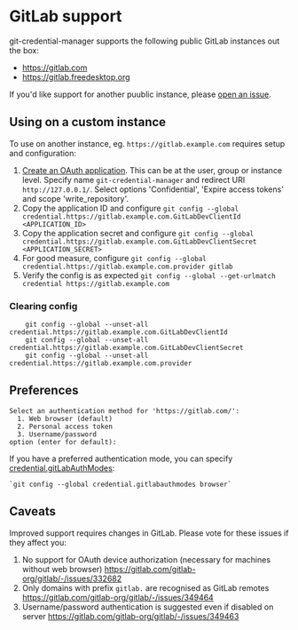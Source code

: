 # GitLab support

git-credential-manager supports the following public GitLab instances out the box:

* https://gitlab.com
* https://gitlab.freedesktop.org

If you'd like support for another puublic instance, please [open an issue](https://github.com/GitCredentialManager/git-credential-manager/issues).

## Using on a custom instance

To use on another instance, eg. `https://gitlab.example.com` requires setup and configuration:

1. [Create an OAuth application](https://docs.gitlab.com/ee/integration/oauth_provider.html). This can be at the user, group or instance level. Specify name `git-credential-manager` and redirect URI `http://127.0.0.1/`. Select options 'Confidential', 'Expire access tokens' and scope 'write_repository'.
2. Copy the application ID and configure `git config --global credential.https://gitlab.example.com.GitLabDevClientId <APPLICATION_ID>`
3. Copy the application secret and configure `git config --global credential.https://gitlab.example.com.GitLabDevClientSecret <APPLICATION_SECRET>`
4. For good measure, configure `git config --global credential.https://gitlab.example.com.provider gitlab`
5. Verify the config is as expected `git config --global --get-urlmatch credential https://gitlab.example.com`

### Clearing config

```
    git config --global --unset-all credential.https://gitlab.example.com.GitLabDevClientId
    git config --global --unset-all credential.https://gitlab.example.com.GitLabDevClientSecret
    git config --global --unset-all credential.https://gitlab.example.com.provider
```

## Preferences

```
Select an authentication method for 'https://gitlab.com/':
  1. Web browser (default)
  2. Personal access token
  3. Username/password
option (enter for default): 
```


If you have a preferred authentication mode, you can specify [credential.gitLabAuthModes](configuration.md#credential.gitLabAuthModes):

    `git config --global credential.gitlabauthmodes browser`

## Caveats

Improved support requires changes in GitLab. Please vote for these issues if they affect you:

1. No support for OAuth device authorization (necessary for machines without web browser) https://gitlab.com/gitlab-org/gitlab/-/issues/332682
2. Only domains with prefix `gitlab.` are recognised as GitLab remotes https://gitlab.com/gitlab-org/gitlab/-/issues/349464
3. Username/password authentication is suggested even if disabled on server https://gitlab.com/gitlab-org/gitlab/-/issues/349463
